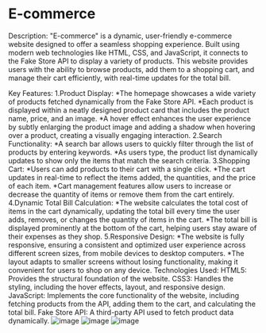# E-commerce
Description:
"E-commerce" is a dynamic, user-friendly e-commerce website designed to offer a seamless shopping experience. Built using modern web technologies like HTML, CSS, and JavaScript, it connects to the Fake Store API to display a variety of products. This website provides users with the ability to browse products, add them to a shopping cart, and manage their cart efficiently, with real-time updates for the total bill.

Key Features:
1.Product Display:
  *The homepage showcases a wide variety of products fetched dynamically from the Fake Store API.
  *Each product is displayed within a neatly designed product card that includes the product name, price, and an image.
  *A hover effect enhances the user experience by subtly enlarging the product image and adding a shadow when hovering over a product, creating a visually engaging interaction.
2.Search Functionality:
  *A search bar allows users to quickly filter through the list of products by entering keywords.
  *As users type, the product list dynamically updates to show only the items that match the search criteria.
3.Shopping Cart:
  *Users can add products to their cart with a single click.
  *The cart updates in real-time to reflect the items added, the quantities, and the price of each item.
  *Cart management features allow users to increase or decrease the quantity of items or remove them from the cart entirely.
4.Dynamic Total Bill Calculation:
  *The website calculates the total cost of items in the cart dynamically, updating the total bill every time the user adds, removes, or changes the quantity of items in the cart.
  *The total bill is displayed prominently at the bottom of the cart, helping users stay aware of their expenses as they shop.
5.Responsive Design:
  *The website is fully responsive, ensuring a consistent and optimized user experience across different screen sizes, from mobile devices to desktop computers.
  *The layout adapts to smaller screens without losing functionality, making it convenient for users to shop on any device.
Technologies Used:
HTML5: Provides the structural foundation of the website.
CSS3: Handles the styling, including the hover effects, layout, and responsive design.
JavaScript: Implements the core functionality of the website, including fetching products from the API, adding them to the cart, and calculating the total bill.
Fake Store API: A third-party API used to fetch product data dynamically.
![image](https://github.com/user-attachments/assets/42ed6a74-0df3-4e1a-bc9b-6ff237e67693)
![image](https://github.com/user-attachments/assets/700cdeb5-7bc8-4736-8e05-cbb87d943362)
![image](https://github.com/user-attachments/assets/5768b23c-a9b2-4bf0-a13e-5e45e32878b5)



